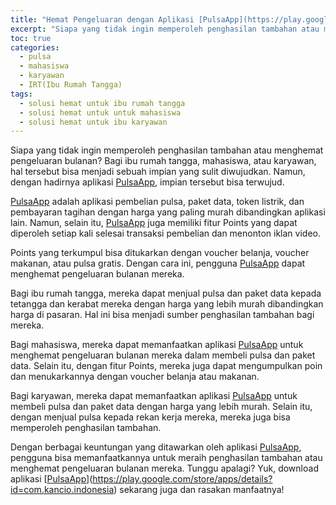 ```yaml
---
title: "Hemat Pengeluaran dengan Aplikasi [PulsaApp](https://play.google.com/store/apps/details?id=com.kancio.indonesia)"
excerpt: "Siapa yang tidak ingin memperoleh penghasilan tambahan atau menghemat pengeluaran bulanan? Bagi ibu rumah tangga, mahasiswa, atau karyawan, hal tersebut bisa menjadi sebuah impian yang sulit diwujudkan. Namun, dengan hadirnya aplikasi [PulsaApp](https://play.google.com/store/apps/details?id=com.kancio.indonesia), impian tersebut bisa terwujud."
toc: true
categories:
  - pulsa
  - mahasiswa
  - karyawan
  - IRT(Ibu Rumah Tangga)
tags:
  - solusi hemat untuk ibu rumah tangga
  - solusi hemat untuk untuk mahasiswa
  - solusi hemat untuk ibu karyawan
---
```


Siapa yang tidak ingin memperoleh penghasilan tambahan atau menghemat pengeluaran bulanan? Bagi ibu rumah tangga, mahasiswa, atau karyawan, hal tersebut bisa menjadi sebuah impian yang sulit diwujudkan. Namun, dengan hadirnya aplikasi [PulsaApp](https://play.google.com/store/apps/details?id=com.kancio.indonesia), impian tersebut bisa terwujud.

[PulsaApp](https://play.google.com/store/apps/details?id=com.kancio.indonesia) adalah aplikasi pembelian pulsa, paket data, token listrik, dan pembayaran tagihan dengan harga yang paling murah dibandingkan aplikasi lain. Namun, selain itu, [PulsaApp](https://play.google.com/store/apps/details?id=com.kancio.indonesia) juga memiliki fitur Points yang dapat diperoleh setiap kali selesai transaksi pembelian dan menonton iklan video.

Points yang terkumpul bisa ditukarkan dengan voucher belanja, voucher makanan, atau pulsa gratis. Dengan cara ini, pengguna [PulsaApp](https://play.google.com/store/apps/details?id=com.kancio.indonesia) dapat menghemat pengeluaran bulanan mereka.

Bagi ibu rumah tangga, mereka dapat menjual pulsa dan paket data kepada tetangga dan kerabat mereka dengan harga yang lebih murah dibandingkan harga di pasaran. Hal ini bisa menjadi sumber penghasilan tambahan bagi mereka.

Bagi mahasiswa, mereka dapat memanfaatkan aplikasi [PulsaApp](https://play.google.com/store/apps/details?id=com.kancio.indonesia) untuk menghemat pengeluaran bulanan mereka dalam membeli pulsa dan paket data. Selain itu, dengan fitur Points, mereka juga dapat mengumpulkan poin dan menukarkannya dengan voucher belanja atau makanan.

Bagi karyawan, mereka dapat memanfaatkan aplikasi [PulsaApp](https://play.google.com/store/apps/details?id=com.kancio.indonesia) untuk membeli pulsa dan paket data dengan harga yang lebih murah. Selain itu, dengan menjual pulsa kepada rekan kerja mereka, mereka juga bisa memperoleh penghasilan tambahan.

Dengan berbagai keuntungan yang ditawarkan oleh aplikasi [PulsaApp](https://play.google.com/store/apps/details?id=com.kancio.indonesia), pengguna bisa memanfaatkannya untuk meraih penghasilan tambahan atau menghemat pengeluaran bulanan mereka. Tunggu apalagi? Yuk, download aplikasi [[PulsaApp](https://play.google.com/store/apps/details?id=com.kancio.indonesia)](https://play.google.com/store/apps/details?id=com.kancio.indonesia) sekarang juga dan rasakan manfaatnya!